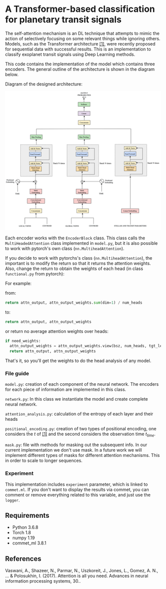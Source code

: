 # A Transformer-based classification for planetary transit signals

The self-attention mechanism is an DL technique that attempts to mimic the action of selectively focusing on some relevant things while ignoring others. Models, such as the Transformer architecture [[1]](#1), were recently proposed for sequential data with successful results. This is an implementation to classify exoplanet transit signals using Deep Learning methods. 


This code contains the implementation of the model which contains three encoders. The general outline of the architecture is shown in the diagram below.


Diagram of the designed architecture:

<img src='imgs/model_exo.png' width='800'>


Each encoder works with the `EncoderBlock`  class.  This class calls the `MultiHeadedAttention` class implemented in `model.py`, but it is also possible to work with pytorch's own class (`nn.MultiheadAttention`). 

If you decide to work with pytorchs's class (`nn.MultiheadAttention`), the important is to modify the return so that it returns the attention weights. Also, change the return to obtain the weights of each head (in class `functional.py` from pytorch):

For example:

from:
```python 
return attn_output, attn_output_weights.sum(dim=1) / num_heads
```

to:
```python
return attn_output, attn_output_weights
```

or return no average attention weights over heads:

```python
if need_weights:
  attn_output_weights = attn_output_weights.view(bsz, num_heads, tgt_len, src_len)
  return attn_output, attn_output_weights
```




That's it, so you'll get the weights to do the head analysis of any model.

### File guide

`model.py`: creation of each component of the neural network. The encoders for each piece of information are implemented in this class.

`network.py`: In this class we instantiate the model and create complete neural network.

`attention_analysis.py`: calculation of the entropy of each layer and their heads

`positional_encoding.py`: creation of two types of positional encoding, one considers the $t$ of [[1]](#1) and the second considers the observation time $t_{time}$.

`mask.py`: file with methods for masking out the subsequent info. In our current implementation we don't use mask. In a future work we will implement different types of masks for different attention mechanisms. This in order to scale to longer sequences.


### Experiment

This implementation includes `experiment` parameter, which is linked to `commet.ml`. If you don't want to display the results via commet, you can comment or remove everything related to this variable, and just use the `logger`.

## Requirements

- Python 3.6.8
- Torch 1.8
- numpy 1.19
- commet_ml 3.8.1

## References
<a id="1"></a> 
Vaswani, A., Shazeer, N., Parmar, N., Uszkoreit, J., Jones, L., Gomez, A. N., ... & Polosukhin, I. (2017). Attention is all you need. Advances in neural information processing systems, 30..
